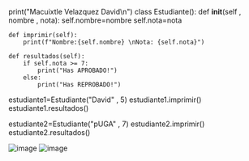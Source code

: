 print("Macuixtle Velazquez David\n")
class Estudiante():
    def __init__(self , nombre , nota):
        self.nombre=nombre
        self.nota=nota

    def imprimir(self):
        print(f"Nombre:{self.nombre} \nNota: {self.nota}")

    def resultados(self):
        if self.nota >= 7:
            print("Has APROBADO!")
        else:
            print("Has REPROBADO!")

estudiante1=Estudiante("David" , 5)
estudiante1.imprimir()
estudiante1.resultados()

estudiante2=Estudiante("pUGA" , 7)
estudiante2.imprimir()
estudiante2.resultados()

![image](https://github.com/user-attachments/assets/e1ba162a-605b-45d1-af9f-53740b0a97d5)
![image](https://github.com/user-attachments/assets/f696078a-f26a-4a2b-a9d7-d9ca472f78bf)
